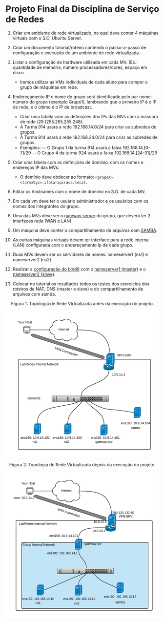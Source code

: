# Projeto Final da Disciplina de Serviço de Redes

   1. Criar um ambiente de rede virtualizado, no qual deve conter 4 máquinas virtuais com o S.O. Ubuntu Server.
   2. Criar um documento tutorial/roteiro contendo o passo-a-passo de configuração e execução de  um ambiente de rede virtualizada.
   3. Listar a configuração de hardware utilizada em cada MV. (Ex.: quantidade de memória, número processadores/cores, espaço em disco.
       -  Iremos utilizar as VMs individuais de cada aluno para compor o grupo de máquinas em rede.
   5. Endereçamento IP e nome do grupo será identificado pelo par nome-número do grupo (exemplo Grupo1), lembrando que o primeiro IP é o IP de rede, e o último é o IP de broadcast.
       - Criar uma tabela com as definições dos IPs das MVs com a máscara de rede /29 (255.255.255.248).
       - A Turma 914 usará a rede 192.168.14.0/24 para criar as subredes de grupos. 
       - A Turma 914 usará a rede 192.168.24.0/24 para criar as subredes de grupos. 
       - Exemplos:
          -- O Grupo 1 da turma 914 usará a faixa 192.168.14.[0-7]/29 
          -- O Grupo 4 da turma 924 usará a faixa 192.168.14.[24-31]/29 
          
   5. Criar uma tabela com as definições de domínio, com os nomes e endereços IP das MVs. 
       - O domínio deve obdecer ao formato: ```<grupoX>.<turma9yz>.ifalarapiraca.local.```
   6. Editar os hostnames com o nome de domínio no S.O. de cada MV.
   7. Em cada vm deve ter o usuário administrador e os usuários com os nomes dos integrantes do grupo. 
   8. Uma das MVs deve ser o [gateway server](https://github.com/alaelson/labredes2020/blob/570c163421c2b1a3cb0ff203525b1f683d41a189/network/nat/readme.md) do grupo, que deverá ter 2 interfaces rede (WAN e LAN)
   9. Um máquina deve conter o compartilhamento de arquivos com [SAMBA](https://github.com/alaelson/labredes2020/blob/5773a1b1da61a9baabeca6e6277e7dd05c12322b/network/samba/readme.md).
   10. As outras máquinas virtuais devem ter interface para a rede interna (LAN) configurada com o endereçamento ip de cada grupo.
   11. Duas MVs devem ser os servidores de nomes: nameserver1 (ns1) e nameserver2 (ns2).   
   12. Realizar a [configuração do bind9](https://github.com/alaelson/labredes2020/blob/8692fb3e9a9d32e1a8415057d24e3514d5f5eecc/network/bind9/readme.md) com o [nameserver1 (master)](https://github.com/alaelson/labredes2020/blob/8692fb3e9a9d32e1a8415057d24e3514d5f5eecc/network/bind9/master.md) e o [nameserver2 (slave)](https://github.com/alaelson/labredes2020/blob/8692fb3e9a9d32e1a8415057d24e3514d5f5eecc/network/bind9/slave.md). 
   13. Colocar no tutorial os resultados todos os testes dos exercícios dos roteiros de NAT, DNS (master e slave) e do compartilhamento de arquivos com samba.

<p><center> Figura 1:  Topologia de Rede Virtualizada antes da execução do projeto.</center></p>   
   <img src="ProjetoFinalSRED-Antes.png" alt="Antes da Implementaçãos"
	title="Figura 1: Topologia de Rede Virtualizada antes da implementação" width="540" height="480" />
       
<p><center> Figura 2:  Topologia de Rede Virtualizada depois da execução do projeto.</center></p>   
   <img src="ProjetoFinalSRED-Depois.png" alt="Depois da Implementação"
	title="Figura 2: Topologia de Rede Virtualizada depois da implementação" width="540" height="480" />
